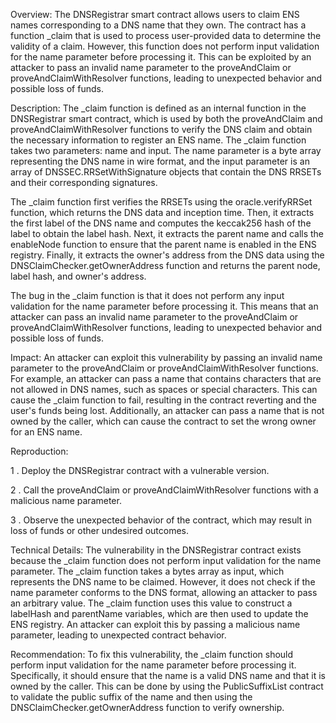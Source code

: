 Overview:
The DNSRegistrar smart contract allows users to claim ENS names corresponding to a DNS name that they own. The contract has a function _claim that is used to process user-provided data to determine the validity of a claim. However, this function does not perform input validation for the name parameter before processing it. This can be exploited by an attacker to pass an invalid name parameter to the proveAndClaim or proveAndClaimWithResolver functions, leading to unexpected behavior and possible loss of funds.

Description:
The _claim function is defined as an internal function in the DNSRegistrar smart contract, which is used by both the proveAndClaim and proveAndClaimWithResolver functions to verify the DNS claim and obtain the necessary information to register an ENS name. The _claim function takes two parameters: name and input. The name parameter is a byte array representing the DNS name in wire format, and the input parameter is an array of DNSSEC.RRSetWithSignature objects that contain the DNS RRSETs and their corresponding signatures.

The _claim function first verifies the RRSETs using the oracle.verifyRRSet function, which returns the DNS data and inception time. Then, it extracts the first label of the DNS name and computes the keccak256 hash of the label to obtain the label hash. Next, it extracts the parent name and calls the enableNode function to ensure that the parent name is enabled in the ENS registry. Finally, it extracts the owner's address from the DNS data using the DNSClaimChecker.getOwnerAddress function and returns the parent node, label hash, and owner's address.

The bug in the _claim function is that it does not perform any input validation for the name parameter before processing it. This means that an attacker can pass an invalid name parameter to the proveAndClaim or proveAndClaimWithResolver functions, leading to unexpected behavior and possible loss of funds.

Impact:
An attacker can exploit this vulnerability by passing an invalid name parameter to the proveAndClaim or proveAndClaimWithResolver functions. For example, an attacker can pass a name that contains characters that are not allowed in DNS names, such as spaces or special characters. This can cause the _claim function to fail, resulting in the contract reverting and the user's funds being lost. Additionally, an attacker can pass a name that is not owned by the caller, which can cause the contract to set the wrong owner for an ENS name.


Reproduction:

1 . Deploy the DNSRegistrar contract with a vulnerable version.

2 . Call the proveAndClaim or proveAndClaimWithResolver functions with a malicious name parameter.

3 . Observe the unexpected behavior of the contract, which may result in loss of funds or other undesired outcomes.

Technical Details:
The vulnerability in the DNSRegistrar contract exists because the _claim function does not perform input validation for the name parameter. The _claim function takes a bytes array as input, which represents the DNS name to be claimed. However, it does not check if the name parameter conforms to the DNS format, allowing an attacker to pass an arbitrary value. The _claim function uses this value to construct a labelHash and parentName variables, which are then used to update the ENS registry. An attacker can exploit this by passing a malicious name parameter, leading to unexpected contract behavior.

Recommendation:
To fix this vulnerability, the _claim function should perform input validation for the name parameter before processing it. Specifically, it should ensure that the name is a valid DNS name and that it is owned by the caller. This can be done by using the PublicSuffixList contract to validate the public suffix of the name and then using the DNSClaimChecker.getOwnerAddress function to verify ownership. 